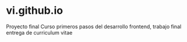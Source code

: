 # vi.github.io
Proyecto final
Curso primeros pasos del desarrollo frontend, trabajo final entrega de curriculum vitae
